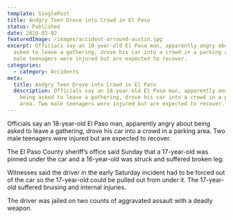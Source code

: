```yaml
---
template: SinglePost
title: Andgry Teen Drove into Crowd in El Paso
status: Published
date: 2010-03-02
featuredImage: /images/accident-arround-austin.jpg
excerpt: Officials say an 18-year-old El Paso man, apparently angry about being
  asked to leave a gathering, drove his car into a crowd in a parking area. Two
  male teenagers were injured but are expected to recover.
categories:
  - category: Accidents
meta:
  title: Andgry Teen Drove into Crowd in El Paso
  description: Officials say an 18-year-old El Paso man, apparently angry about
    being asked to leave a gathering, drove his car into a crowd in a parking
    area. Two male teenagers were injured but are expected to recover.
---
```

<!--StartFragment-->

Officials say an 18-year-old El Paso man, apparently angry about being asked to leave a gathering, drove his car into a crowd in a parking area. Two male teenagers were injured but are expected to recover.

The El Paso County sheriff’s office said Sunday that a 17-year-old was pinned under the car and a 16-year-old was struck and suffered broken leg.

Witnesses said the driver in the early Saturday incident had to be forced out of the car so the 17-year-old could be pulled out from under it. The 17-year-old suffered bruising and internal injuries.

The driver was jailed on two counts of aggravated assault with a deadly weapon.

<!--EndFragment-->